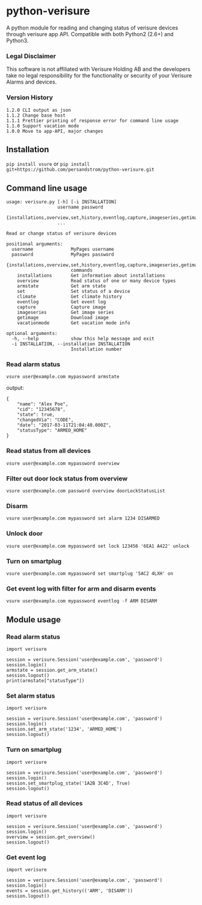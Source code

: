 # python-verisure
A python module for reading and changing status of verisure devices through verisure app API. Compatible with both Python2 (2.6+) and Python3.

### Legal Disclaimer
This software is not affiliated with Verisure Holding AB and the developers take no legal responsibility for the functionality or security of your Verisure Alarms and devices.


### Version History
```
1.2.0 CLI output as json
1.1.2 Change base host
1.1.1 Prettier printing of response error for command line usage
1.1.0 Support vacation mode 
1.0.0 Move to app-API, major changes
```

## Installation
``` pip install vsure ```
or
``` pip install git+https://github.com/persandstrom/python-verisure.git ```


## Command line usage

```
usage: verisure.py [-h] [-i INSTALLATION]
                   username password
                   {installations,overview,set,history,eventlog,capture,imageseries,getimage}
                   ...

Read or change status of verisure devices

positional arguments:
  username              MyPages username
  password              MyPages password
  {installations,overview,set,history,eventlog,capture,imageseries,getimage}
                        commands
    installations       Get information about installations
    overview            Read status of one or many device types
    armstate            Get arm state
    set                 Set status of a device
    climate             Get climate history
    eventlog            Get event log
    capture             Capture image
    imageseries         Get image series
    getimage            Download image
    vacationmode        Get vacation mode info

optional arguments:
  -h, --help            show this help message and exit
  -i INSTALLATION, --installation INSTALLATION
                        Installation number
```

### Read alarm status

``` vsure user@example.com mypassword armstate ```

output:

```
{
    "name": "Alex Poe",
    "cid": "12345678",
    "state": true,
    "changedVia": "CODE",
    "date": "2017-03-11T21:04:40.000Z",
    "statusType": "ARMED_HOME"
}
```

### Read status from all devices

``` vsure user@example.com mypassword overview ```

### Filter out door lock status from overview 

``` vsure user@example.com password overview doorLockStatusList ```

### Disarm

``` vsure user@example.com mypassword set alarm 1234 DISARMED ```

### Unlock door

``` vsure user@example.com mypassword set lock 123456 '6EA1 A422' unlock ```

### Turn on smartplug 

``` vsure user@example.com mypassword set smartplug '5AC2 4LXH' on ```

### Get event log with filter for arm and disarm events

``` vsure user@example.com mypassword eventlog -f ARM DISARM ```

## Module usage

### Read alarm status


```
import verisure

session = verisure.Session('user@example.com', 'password')
session.login()
armstate = session.get_arm_state()
session.logout()
print(armstate["statusType"])
```

### Set alarm status
```
import verisure

session = verisure.Session('user@example.com', 'password')
session.login()
session.set_arm_state('1234', 'ARMED_HOME')
session.logout()
```

### Turn on smartplug
```
import verisure

session = verisure.Session('user@example.com', 'password')
session.login()
session.set_smartplug_state('1A2B 3C4D', True)
session.logout()
```

### Read status of all devices
```
import verisure

session = verisure.Session('user@example.com', 'password')
session.login()
overview = session.get_overview()
session.logout()
```

### Get event log
```
import verisure

session = verisure.Session('user@example.com', 'password')
session.login()
events = session.get_history(('ARM', 'DISARM'))
session.logout()
```

